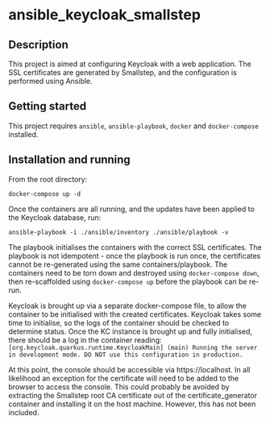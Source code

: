 # ansible_keycloak_smallstep

## Description
This project is aimed at configuring Keycloak with a web application. The SSL certificates are generated by Smallstep, and the configuration is performed using Ansible.

## Getting started
This project requires `ansible`, `ansible-playbook`, `docker` and `docker-compose` installed.

## Installation and running
From the root directory:

`docker-compose up -d`

Once the containers are all running, and the updates have been applied to the Keycloak database, run:

`ansible-playbook -i ./ansible/inventory ./ansible/playbook -v`

The playbook initialises the containers with the correct SSL certificates. 
The playbook is not idempotent - once the playbook is run once, the certificates cannot be re-generated using the same containers/playbook.
The containers need to be torn down and destroyed using `docker-compose down`, then re-scaffolded using `docker-compose up` before the playbook can be re-run.

Keycloak is brought up via a separate docker-compose file, to allow the container to be initialised with the created certificates. Keycloak takes some time to initialise, so the logs of the container should be checked to determine status.
Once the KC instance is brought up and fully initialised, there should be a log in the container reading:
` [org.keycloak.quarkus.runtime.KeycloakMain] (main) Running the server in development mode. DO NOT use this configuration in production.`

At this point, the console should be accessible via https://localhost. In all likelihood an exception for the certificate will need to be added to the browser to access the console.
This could probably be avoided by extracting the Smallstep root CA certificate out of the certificate_generator container and installing it on the host machine. However, this has not been included.
